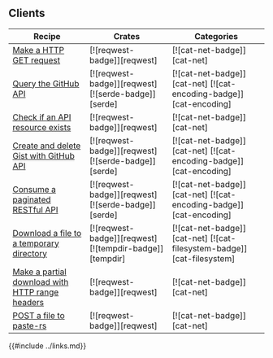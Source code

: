 ## Clients

| Recipe | Crates | Categories |
|--------|--------|------------|
| [Make a HTTP GET request][ex-url-basic] | [![reqwest-badge]][reqwest] | [![cat-net-badge]][cat-net] |
| [Query the GitHub API][ex-rest-get] | [![reqwest-badge]][reqwest] [![serde-badge]][serde] | [![cat-net-badge]][cat-net] [![cat-encoding-badge]][cat-encoding] |
| [Check if an API resource exists][ex-rest-head] | [![reqwest-badge]][reqwest] | [![cat-net-badge]][cat-net] |
| [Create and delete Gist with GitHub API][ex-rest-post] | [![reqwest-badge]][reqwest] [![serde-badge]][serde] | [![cat-net-badge]][cat-net] [![cat-encoding-badge]][cat-encoding] |
| [Consume a paginated RESTful API][ex-paginated-api] | [![reqwest-badge]][reqwest] [![serde-badge]][serde] | [![cat-net-badge]][cat-net] [![cat-encoding-badge]][cat-encoding] |
| [Download a file to a temporary directory][ex-url-download] | [![reqwest-badge]][reqwest] [![tempdir-badge]][tempdir] | [![cat-net-badge]][cat-net] [![cat-filesystem-badge]][cat-filesystem] |
| [Make a partial download with HTTP range headers][ex-progress-with-range] | [![reqwest-badge]][reqwest] | [![cat-net-badge]][cat-net] |
| [POST a file to paste-rs][ex-file-post] | [![reqwest-badge]][reqwest] | [![cat-net-badge]][cat-net] |

[ex-url-basic]: /web/clients/requests.html#make-a-http-get-request
[ex-rest-custom-params]: /web/clients/requests.html#set-custom-headers-and-url-parameters-for-a-rest-request
[ex-rest-get]: /web/clients/apis.html#query-the-github-api
[ex-rest-head]: /web/clients/apis.html#check-if-an-api-resource-exists
[ex-rest-post]: /web/clients/apis.html#create-and-delete-gist-with-github-api
[ex-paginated-api]: /web/clients/apis.html#consume-a-paginated-restful-api
[ex-handle-rate-limited-api]: /web/clients/apis.html#handle-a-rate-limited-api
[ex-url-download]: /web/clients/download.html#download-a-file-to-a-temporary-directory
[ex-progress-with-range]: /web/clients/download.html#post-a-file-to-paste-rs
[ex-file-post]: /web/clients/download.html#make-a-partial-download-with-http-range-headers

{{#include ../links.md}}
